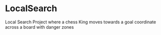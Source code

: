 # LocalSearch
Local Search Project where a chess King moves towards a goal coordinate across a board with danger zones
